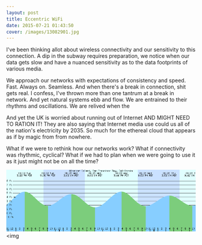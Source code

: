 ```yaml
---
layout: post
title: Eccentric WiFi
date: 2015-07-21 01:43:50
cover: /images/13082901.jpg
---
```


I've been thinking allot about wireless connectivity and our sensitivity to this connection. A dip in the subway requires preparation, we notice when
our data gets slow and have a nuanced sensitivity as to the data footprints of various media.

We approach our networks with expectations of consistency and speed. Fast. Always on. Seamless. And when there's a break in connection, shit gets real. I confess, I've thrown
more than one tantrum at a break in network. And yet natural systems ebb and flow. We are entrained to their rhythms and oscillations. We are relived when the

And yet the UK is worried about running out of Internet AND MIGHT NEED TO RATION IT! They are also saying that
Internet media use could us all of the nation's electricity by 2035. So much for the ethereal cloud that appears as if by magic from from nowhere.

What if we were to rethink how our networks work? What if connectivity was rhythmic, cyclical? What if we had to plan
when we were going to use it as it just might not be on all the time?

<img src="https://github.com/eccentricengineering/eccentricengineering.github.io/blob/master/images/work1/tidalChart.png?raw=true" alt="alt text" width="600px"><img
